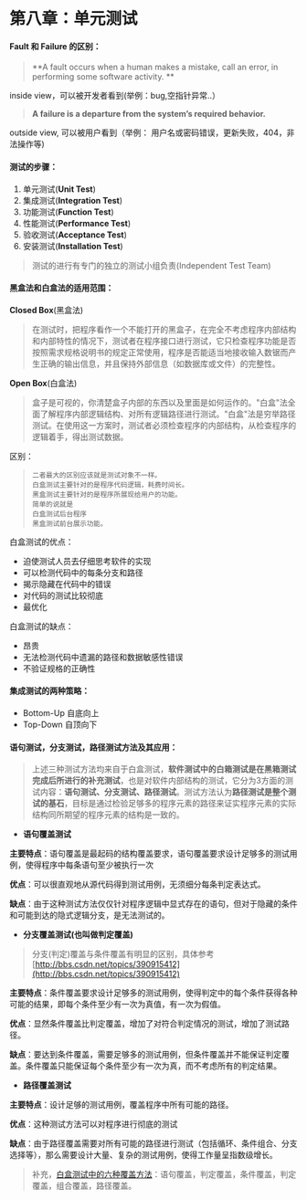 # 第八章：单元测试

#### Fault 和 Failure 的区别：

> **A fault occurs when a human makes a mistake, call an error, in performing some software activity. **

inside view，可以被开发者看到\(举例：bug,空指针异常..）

> **A failure is a departure from the system’s required behavior.**

outside view, 可以被用户看到（举例： 用户名或密码错误，更新失败，404，非法操作等\)

#### 测试的步骤：

1. 单元测试\(**Unit Test**\)
2. 集成测试\(**Integration Test**\)
3. 功能测试\(**Function Test**\)
4. 性能测试\(**Performance Test**\)
5. 验收测试\(**Acceptance Test**\)
6. 安装测试\(**Installation Test**\)

> 测试的进行有专门的独立的测试小组负责\(Independent Test Team\)

#### 黑盒法和白盒法的适用范围：

**Closed Box**\(黑盒法\)

> 在测试时，把程序看作一个不能打开的黑盒子，在完全不考虑程序内部结构和内部特性的情况下，测试者在程序接口进行测试，它只检查程序功能是否按照需求规格说明书的规定正常使用，程序是否能适当地接收输入数锯而产生正确的输出信息，并且保持外部信息（如数据库或文件）的完整性。

**Open Box**\(白盒法\)

> 盒子是可视的，你清楚盒子内部的东西以及里面是如何运作的。"白盒"法全面了解程序内部逻辑结构、对所有逻辑路径进行测试。"白盒"法是穷举路径测试。在使用这一方案时，测试者必须检查程序的内部结构，从检查程序的逻辑着手，得出测试数据。

区别：

> ```
> 二者最大的区别应该就是测试对象不一样。
> 白盒测试主要针对的是程序代码逻辑，耗费时间长。
> 黑盒测试主要针对的是程序所展现给用户的功能。
> 简单的说就是
> 白盒测试后台程序
> 黑盒测试前台展示功能。
> ```

白盒测试的优点：

* 迫使测试人员去仔细思考软件的实现
* 可以检测代码中的每条分支和路径
* 揭示隐藏在代码中的错误
* 对代码的测试比较彻底
* 最优化

白盒测试的缺点：

* 昂贵
* 无法检测代码中遗漏的路径和数据敏感性错误
* 不验证规格的正确性

#### 集成测试的两种策略：

* Bottom-Up 自底向上
* Top-Down  自顶向下

#### 语句测试，分支测试，路径测试方法及其应用：

> 上述三种测试方法均来自于白盒测试，**软件测试中的白箱测试是在黑箱测试完成后所进行的补充测试**，也是对软件内部结构的测试，它分为3方面的测试内容：**语句测试、分支测试、路径测试**。测试方法认为**路径测试是整个测试的基石**，目标是通过检验足够多的程序元素的路径来证实程序元素的实际结构同所期望的程序元素的结构是一致的。

* **语句覆盖测试**

**主要特点**：语句覆盖是最起码的结构覆盖要求，语句覆盖要求设计足够多的测试用例，使得程序中每条语句至少被执行一次

**优点**：可以很直观地从源代码得到测试用例，无须细分每条判定表达式。

**缺点**：由于这种测试方法仅仅针对程序逻辑中显式存在的语句，但对于隐藏的条件和可能到达的隐式逻辑分支，是无法测试的。

* **分支覆盖测试\(也叫做判定覆盖\)**

> 分支\(判定\)覆盖与条件覆盖有明显的区别，具体参考[http://bbs.csdn.net/topics/390915412](http://bbs.csdn.net/topics/390915412)

**主要特点**：条件覆盖要求设计足够多的测试用例，使得判定中的每个条件获得各种可能的结果，即每个条件至少有一次为真值，有一次为假值。

**优点**：显然条件覆盖比判定覆盖，增加了对符合判定情况的测试，增加了测试路径。

**缺点**：要达到条件覆盖，需要足够多的测试用例，但条件覆盖并不能保证判定覆盖。条件覆盖只能保证每个条件至少有一次为真，而不考虑所有的判定结果。

* **路径覆盖测试**

**主要特点**：设计足够的测试用例，覆盖程序中所有可能的路径。

**优点**：这种测试方法可以对程序进行彻底的测试

**缺点**：由于路径覆盖需要对所有可能的路径进行测试（包括循环、条件组合、分支选择等），那么需要设计大量、复杂的测试用例，使得工作量呈指数级增长。

> 补充，[白盒测试中的六种覆盖方法](http://www.cnblogs.com/MR-Guo/p/3449385.html)：语句覆盖，判定覆盖，条件覆盖，判定覆盖，组合覆盖，路径覆盖。



